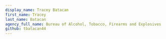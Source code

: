 ```yaml
---
display_name: Tracey Batacan
first_name: Tracey
last_name: Batacan
agency_full_name: Bureau of Alcohol, Tobacco, Firearms and Explosives
github: tbatacan44
---
```

